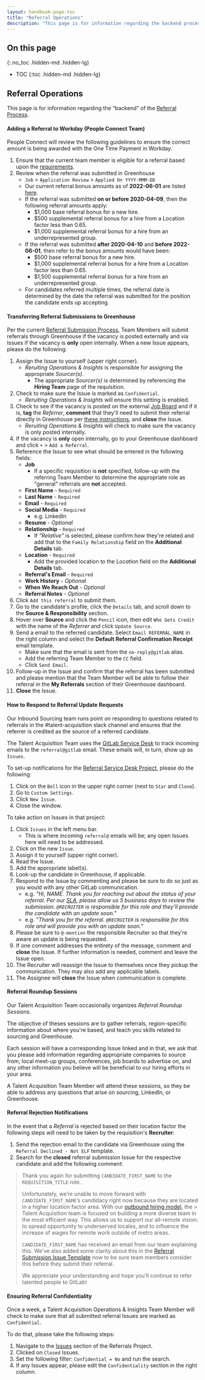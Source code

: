 ```yaml
---
layout: handbook-page-toc
title: "Referral Operations"
description: "This page is for information regarding the backend process of the Referral Process."
---
```


## On this page
{:.no_toc .hidden-md .hidden-lg}

- TOC
{:toc .hidden-md .hidden-lg}

## Referral Operations

This page is for information regarding the “backend” of the [Referral Process](/handbook/hiring/referral-process/).

#### Adding a Referral to Workday (People Connect Team)

People Connect will review the following guidelines to ensure the correct amount is being awarded with the One Time Payment in Workday.

1. Ensure that the current team member is eligible for a referral based upon the [requirements](/handbook/hiring/referral-process/#referral-bonus-eligibility).
2. Review when the referral was submitted in Greenhouse
    * `Job` > `Application Review` > `Applied On YYYY-MMM-DD`
    * Our current referral bonus amounts as of **2022-06-01** are listed [here](/handbook/incentives/#referral-bonuses).
    * If the referral was submitted **on or before 2020-04-09**, then the following referral amounts apply:
        * $1,000 base referral bonus for a new hire.
        * $500 supplemental referral bonus for a hire from a Location factor less than 0.65.
        * $1,000 supplemental referral bonus for a hire from an underrepresented group.
    * If the referral was submitted **after 2020-04-10** and **before 2022-06-01**, then refer to the bonus amounts would have been:
        * $500 base referral bonus for a new hire.
        * $1,000 supplemental referral bonus for a hire from a Location factor less than 0.65.
        * $1,500 supplemental referral bonus for a hire from an underrepresented group. 
    * For candidates referred multiple times, the referral date is determined by the date the referral was submitted for the position the candidate ends up accepting.

#### Transferring Referral Submissions to Greenhouse

Per the current [Referral Submission Process](/handbook/hiring/referral-process/#submitting-a-referral), Team Members will submit referrals through Greenhouse if the vacancy is posted externally and via Issues if the vacancy is **only** open internally. When a new Issue appears, please do the following:

1. Assign the Issue to yourself (upper right corner).
    * _Reruiting Operations & Insights_ is responsible for assigning the appropriate _Sourcer(s)_.
        * The appropriate *Sourcer(s)* is determined by referencing the **Hiring Team** page of the requisition.
1. Check to make sure the Issue is marked as `Confidential`.
    * _Reruiting Operations & Insights_ will ensure this setting is enabled.
1. Check to see if the vacancy is posted on the external [Job Board](https://boards.greenhouse.io/gitlab/) and if it is, **tag** the *Referrer*, **comment** that they'll need to submit their referral directly in Greenhouse per [these instructions](/handbook/hiring/referral-process/#submitting-a-referral-in-greenhouse), and **close** the Issue.
    * _Reruiting Operations & Insights_ will check to make sure the vacancy is only posted internally.
1. If the vacancy is **only** open internally, go to your Greenhouse dashboard and click `+` > `Add a Referral`.
1. Reference the Issue to see what should be entered in the following fields:
    * **Job**
        * If a specific requisition is **not** specified, follow-up with the referring Team Member to determine the appropriate role as "general" referrals are **not** accepted.
    * **First Name** - `Required`
    * **Last Name** - `Required`
    * **Email** - `Required`
    * **Social Media** - `Required`
        * e.g. LinkedIn
    * **Resume** - *Optional*
    * **Relationship** - `Required`
        * If *"Relative"* is selected, please confirm how they're related and add that to the `Family Relationship` field on the **Additional Details** tab.
    * **Location** - `Required`
        * Add the provided location to the *Location* field on the **Additional Details** tab.
    * **Referral's Email** - `Required`
    * **Work History** - *Optional*
    * **When We Reach Out** - *Optional*
    * **Referral Notes** - *Optional*
1. Click `Add this referral` to submit them.
1. Go to the candidate's profile, click the `Details` tab, and scroll down to the **Source & Responsibility** section.
1. Hover over **Source** and click the `Pencil` icon, then edit `Who Gets Credit` with the name of the *Referrer* and click `Update Source`.
1. Send a email to the referred candidate. Select `Email REFERRAL_NAME` in the right column and select the **Default Referral Confirmation Receipt** email template.
    * Make sure that the email is sent from the `no-reply@gitlab` alias.
    * Add the referring Team Member to the `CC` field.
    * Click `Send Email`.
1. Follow-up in the Issue and confirm that the referral has been submitted and please mention that the Team Member will be able to follow their referral in the **My Referrals** section of their Greenhouse dashboard.
1. **Close** the Issue.

#### How to Respond to Referral Update Requests

Our Inbound Sourcing team runs point on responding to questions related to referrals in the #talent-acquisition slack channel and ensures that the referrer is credited as the source of a referred candidate.

The Talent Acquisition Team uses the [GitLab Service Desk](/stages-devops-lifecycle/service-desk/) to track incoming emails to the `referral@gitlab` email. These emails will, in turn, show up as `Issues`.

To set-up notifications for the [Referral Service Desk Project](https://gitlab.com/gl-talent-acquisition/referrals), please do the following:

1. Click on the `Bell` icon in the upper right corner (next to `Star` and `Clone`).
1. Go to `Custom Settings`.
1. Click `New Issue`.
1. Close the window.

To take action on Issues in that project:

1. Click `Issues` in the left menu bar.
    * This is where incoming `referral@` emails will be; any open Issues here will need to be addressed.
1. Click on the new `Issue`.
1. Assign it to yourself (upper right corner).
1. Read the Issue.
1. Add the appropriate label(s).
1. Look-up the candidate in Greenhouse, if applicable.
1. Respond to the Issue by commenting and please be sure to do so just as you would with any other GitLab communication.
    * e.g. *"Hi, NAME. Thank you for reaching out about the status of your referral. Per our [SLA](/handbook/hiring/referral-process/#referral-statuses), please allow us 5 business days to review the submission. `@RECRUITER` is responsible for this role and they’ll provide the candidate with an update soon."*
   * e.g. *"Thank you for the referral. `@RECRUITER` is responsible for this role and will provide you with an update soon."*
1. Please be sure to `@-mention` the responsible Recruiter so that they’re aware an update is being requested.
1. If one comment addresses the entirety of the message, comment and **close** the Issue. If further information is needed, comment and leave the Issue open.
1. The Recruiter will reassign the Issue to themselves once they pickup the communication. They may also add any applicable labels.
1. The Assignee will **close** the Issue when communication is complete.

#### Referral Roundup Sessions

Our Talent Acquisition Team occasionally organizes *Referral Roundup Sessions*.

The objective of theses sessions are to gather referrals, region-specific information about where you're based, and teach you skills related to sourcing and Greenhouse.

Each session will have a corresponding Issue linked and in that, we ask that you please add information regarding appropriate companies to source from, local meet-up groups, conferences, job boards to advertise on, and any other information you believe will be beneficial to our hiring efforts in your area.

A Talent Acquisition Team Member will attend these sessions, so they be able to address any questions that arise on sourcing, LinkedIn, or Greenhouse.

#### Referral Rejection Notifications

In the event that a *Referral* is rejected based on their location factor the following steps will need to be taken by the requisition's **Recruiter**:

1. Send the rejection email to the candidate via Greenhouse using the `Referral Declined - Not ELF` template.
1. Search for the **closed** referral submission Issue for the respective candidate and add the following comment:

> Thank you again for submitting `CANDIDATE_FIRST_NAME` to the `REQUISITION_TITLE` role.
>
> Unfortunately, we’re unable to move forward with `CANDIDATE_FIRST_NAME`’s candidacy right now because they are located in a higher location factor area. With our [outbound hiring model](https://about.gitlab.com/jobs/faq/#gitlabs-outbound-talent-acquisition-model), the > Talent Acquisition team is focused on building a more diverse team in the most efficient way. This allows us to support our all-remote vision: to spread opportunity to underserved locales, and to influence the increase of wages for remote work outside of metro areas.
>
> `CANDIDATE_FIRST_NAME` has received an email from our team explaining this. We’ve also added some clarity about this in the [Referral Submission Issue Template](https://about.gitlab.com/handbook/hiring/referral-process/#submitting-a-referral) now to be sure team members consider this before they submit their referral.
>
> We appreciate your understanding and hope you’ll continue to refer talented people to GitLab!

#### Ensuring Referral Confidentiality

Once a week, a Talent Acquisition Operations & Insights Team Member will check to make sure that all submitted referral Issues are marked as `Confidential`.

To do that, please take the following steps:

1. Navigate to the [Issues](https://gitlab.com/gl-talent-acquisition/referrals/-/issues) section of the Referrals Project.
1. Clicked on `Closed` Issues.
1. Set the following filter: `Confidential = No` and run the search.
1. If any Issues appear, please edit the `Confidentiality` section in the right column.
